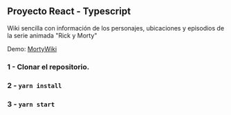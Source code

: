 ## Proyecto React - Typescript

Wiki sencilla con información de los personajes, ubicaciones y episodios de la serie animada "Rick y Morty"

Demo: [MortyWiki](https://cframo.github.io/)

### 1 - Clonar el repositorio.
### 2 - `yarn install` 
### 3 - `yarn start`
